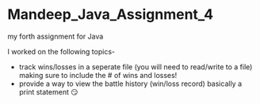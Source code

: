 # Mandeep_Java_Assignment_4
my forth assignment for Java

I worked on the following topics-
- track wins/losses in a seperate file (you will need to read/write to a file) making sure to include the # of wins and losses!
- provide a way to view the battle history (win/loss record) basically a print statement 😏
